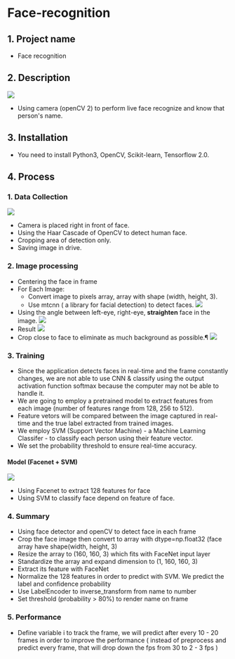 # Face-recognition 
## 1. Project name
- Face recognition
## 2. Description
![](https://i.imgur.com/J9YX9OH.png)
- Using camera (openCV 2) to perform live face recognize and know that person's name.
## 3. Installation
- You need to install Python3, OpenCV, Scikit-learn, Tensorflow 2.0.
## 4. Process
### 1. Data Collection
![](https://i.imgur.com/cx1saM4.png)
- Camera is placed right in front of face.
- Using the Haar Cascade of OpenCV to detect human face.
- Cropping area of detection only.
- Saving image in drive.
### 2. Image processing
- Centering the face in frame
- For Each Image:
    - Convert image to pixels array, array with shape (width, height, 3).
    - Use mtcnn ( a library for facial detection) to detect faces.
![](https://i.imgur.com/xVFRAjn.png)
- Using the angle between left-eye, right-eye, **straighten** face in the image.
![](https://i.imgur.com/oTjftHM.png)
- Result
![](https://i.imgur.com/VsGeN1T.png)
- Crop close to face to eliminate as much background as possible.¶
![](https://i.imgur.com/9vFmFaX.png)
### 3. Training
- Since the application detects faces in real-time and the frame constantly changes, we are not able to use CNN & classify using the output activation function softmax because the computer may not be able to handle it.
- We are going to employ a pretrained model to extract features from each image (number of features range from 128, 256 to 512).
- Feature vetors will be compared between the image captured in real-time and the true label extracted from trained images.
- We employ SVM (Support Vector Machine) - a Machine Learning Classifer - to classify each person using their feature vector.
- We set the probability threshold to ensure real-time accuracy.
#### Model (Facenet + SVM)
![](https://i.imgur.com/1uiyr8H.png)
- Using Facenet to extract 128 features for face
- Using SVM to classify face depend on feature of face.
### 4. Summary 
- Using face detector and openCV to detect face in each frame
- Crop the face image then convert to array with dtype=np.float32 (face array have shape(width, height, 3)
- Resize the array to (160, 160, 3) which fits with FaceNet input layer
- Standardize the array and expand dimension to (1, 160, 160, 3)
- Extract its feature with FaceNet
- Normalize the 128 features in order to predict with SVM. We predict the label and confidence probability
- Use LabelEncoder to inverse_transform from name to number
- Set threshold (probability > 80%) to render name on frame
### 5. Performance
- Define variable i to track the frame, we will predict after every 10 - 20 frames in order to improve the performance ( instead of preprocess and predict every frame, that will drop down the fps from 30 to 2 - 3 fps )
